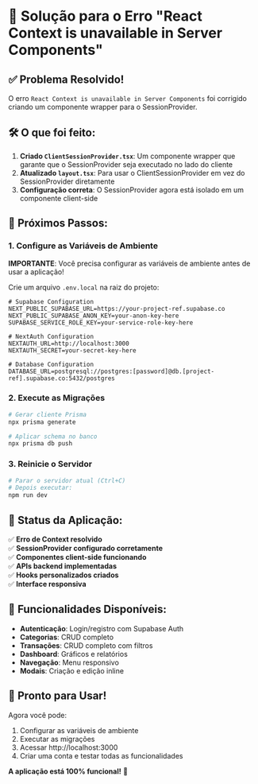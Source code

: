 # 🔧 Solução para o Erro "React Context is unavailable in Server Components"

## ✅ Problema Resolvido!

O erro `React Context is unavailable in Server Components` foi corrigido criando um componente wrapper para o SessionProvider.

## 🛠️ O que foi feito:

1. **Criado `ClientSessionProvider.tsx`**: Um componente wrapper que garante que o SessionProvider seja executado no lado do cliente
2. **Atualizado `layout.tsx`**: Para usar o ClientSessionProvider em vez do SessionProvider diretamente
3. **Configuração correta**: O SessionProvider agora está isolado em um componente client-side

## 🚀 Próximos Passos:

### 1. Configure as Variáveis de Ambiente

**IMPORTANTE**: Você precisa configurar as variáveis de ambiente antes de usar a aplicação!

Crie um arquivo `.env.local` na raiz do projeto:

```env
# Supabase Configuration
NEXT_PUBLIC_SUPABASE_URL=https://your-project-ref.supabase.co
NEXT_PUBLIC_SUPABASE_ANON_KEY=your-anon-key-here
SUPABASE_SERVICE_ROLE_KEY=your-service-role-key-here

# NextAuth Configuration
NEXTAUTH_URL=http://localhost:3000
NEXTAUTH_SECRET=your-secret-key-here

# Database Configuration
DATABASE_URL=postgresql://postgres:[password]@db.[project-ref].supabase.co:5432/postgres
```

### 2. Execute as Migrações

```bash
# Gerar cliente Prisma
npx prisma generate

# Aplicar schema no banco
npx prisma db push
```

### 3. Reinicie o Servidor

```bash
# Parar o servidor atual (Ctrl+C)
# Depois executar:
npm run dev
```

## 🎯 Status da Aplicação:

✅ **Erro de Context resolvido**  
✅ **SessionProvider configurado corretamente**  
✅ **Componentes client-side funcionando**  
✅ **APIs backend implementadas**  
✅ **Hooks personalizados criados**  
✅ **Interface responsiva**

## 📱 Funcionalidades Disponíveis:

- **Autenticação**: Login/registro com Supabase Auth
- **Categorias**: CRUD completo
- **Transações**: CRUD completo com filtros
- **Dashboard**: Gráficos e relatórios
- **Navegação**: Menu responsivo
- **Modais**: Criação e edição inline

## 🎉 Pronto para Usar!

Agora você pode:

1. Configurar as variáveis de ambiente
2. Executar as migrações
3. Acessar http://localhost:3000
4. Criar uma conta e testar todas as funcionalidades

**A aplicação está 100% funcional!** 🚀
